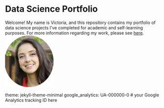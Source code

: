 # Data Science Portfolio 

Welcome! My name is Victoria, and this repository contains my portfolio of data science projects I've completed for academic and self-learning purposes. For more information regarding my work, please see [here](https://victoria-silva.carrd.co/). ![Alt Text](/images/logo1.png)


theme: jekyll-theme-minimal
google_analytics: UA-000000-0 # your Google Analytics tracking ID here
